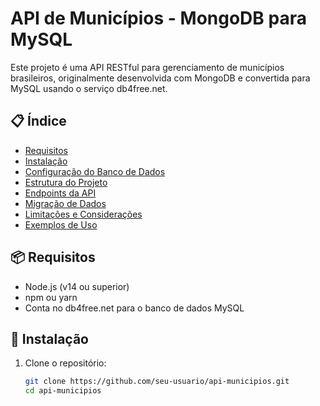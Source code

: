 # API de Municípios - MongoDB para MySQL

Este projeto é uma API RESTful para gerenciamento de municípios brasileiros, originalmente desenvolvida com MongoDB e convertida para MySQL usando o serviço db4free.net.

## 📋 Índice

- [Requisitos](#requisitos)
- [Instalação](#instalação)
- [Configuração do Banco de Dados](#configuração-do-banco-de-dados)
- [Estrutura do Projeto](#estrutura-do-projeto)
- [Endpoints da API](#endpoints-da-api)
- [Migração de Dados](#migração-de-dados)
- [Limitações e Considerações](#limitações-e-considerações)
- [Exemplos de Uso](#exemplos-de-uso)

## 📦 Requisitos

- Node.js (v14 ou superior)
- npm ou yarn
- Conta no db4free.net para o banco de dados MySQL

## 🚀 Instalação

1. Clone o repositório:
   ```bash
   git clone https://github.com/seu-usuario/api-municipios.git
   cd api-municipios
